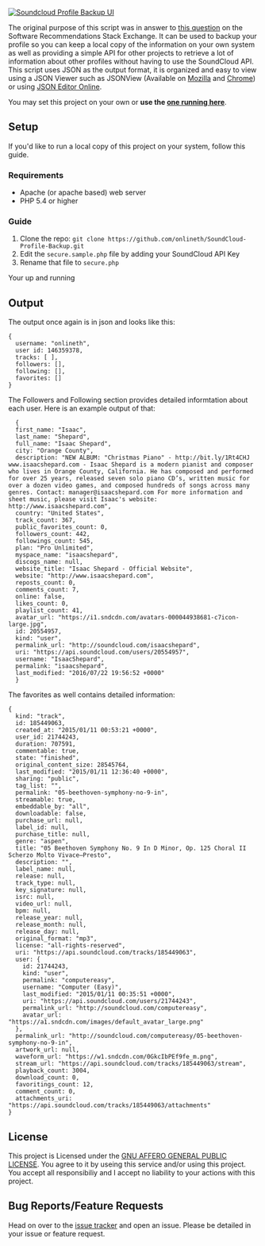 [![Soundcloud Profile Backup UI][1]](https://soundcloud.onlineth.com/)

The original purpose of this script was in answer to [this question](http://softwarerecs.stackexchange.com/a/27700/133) on the Software Recommendations Stack Exchange. It can be used to backup your profile so you can keep a local copy of the information on your own system as well as providing a simple API for other projects to retrieve a lot of information about other profiles without having to use the SoundCloud API. This script uses JSON as the output format, it is organized and easy to view using a JSON Viewer such as JSONView (Available on [Mozilla](https://addons.mozilla.org/en-us/firefox/addon/jsonview/) and [Chrome](https://chrome.google.com/webstore/detail/jsonview/chklaanhfefbnpoihckbnefhakgolnmc?hl=en)) or using [JSON Editor Online](http://www.jsoneditoronline.org/).

You may set this project on your own or **use the [one running here](https://soundcloud.onlineth.com/)**.

## Setup

If you'd like to run a local copy of this project on your system, follow this guide.

### Requirements

- Apache (or apache based) web server
- PHP 5.4 or higher

### Guide

1. Clone the repo: `git clone https://github.com/onlineth/SoundCloud-Profile-Backup.git`
2. Edit the `secure.sample.php` file by adding your SoundCloud API Key
3. Rename that file to `secure.php`

Your up and running

## Output

The output once again is in json and looks like this:

```
{
  username: "onlineth",
  user id: 146359378,
  tracks: [ ],
  followers: [],
  following: [],
  favorites: []
}
```

The Followers and Following section provides detailed informtation about each user. Here is an example output of that:

```
  {
  first_name: "Isaac",
  last_name: "Shepard",
  full_name: "Isaac Shepard",
  city: "Orange County",
  description: "NEW ALBUM: "Christmas Piano" - http://bit.ly/1Rt4CHJ www.isaacshepard.com - Isaac Shepard is a modern pianist and composer who lives in Orange County, California. He has composed and performed for over 25 years, released seven solo piano CD’s, written music for over a dozen video games, and composed hundreds of songs across many genres. Contact: manager@isaacshepard.com For more information and sheet music, please visit Isaac's website: http://www.isaacshepard.com",
  country: "United States",
  track_count: 367,
  public_favorites_count: 0,
  followers_count: 442,
  followings_count: 545,
  plan: "Pro Unlimited",
  myspace_name: "isaacshepard",
  discogs_name: null,
  website_title: "Isaac Shepard - Official Website",
  website: "http://www.isaacshepard.com",
  reposts_count: 0,
  comments_count: 7,
  online: false,
  likes_count: 0,
  playlist_count: 41,
  avatar_url: "https://i1.sndcdn.com/avatars-000044938681-c7icon-large.jpg",
  id: 20554957,
  kind: "user",
  permalink_url: "http://soundcloud.com/isaacshepard",
  uri: "https://api.soundcloud.com/users/20554957",
  username: "IsaacShepard",
  permalink: "isaacshepard",
  last_modified: "2016/07/22 19:56:52 +0000"
  }
```

The favorites as well contains detailed information:

```
{
  kind: "track",
  id: 185449063,
  created_at: "2015/01/11 00:53:21 +0000",
  user_id: 21744243,
  duration: 707591,
  commentable: true,
  state: "finished",
  original_content_size: 28545764,
  last_modified: "2015/01/11 12:36:40 +0000",
  sharing: "public",
  tag_list: "",
  permalink: "05-beethoven-symphony-no-9-in",
  streamable: true,
  embeddable_by: "all",
  downloadable: false,
  purchase_url: null,
  label_id: null,
  purchase_title: null,
  genre: "aspen",
  title: "05 Beethoven Symphony No. 9 In D Minor, Op. 125 Choral II Scherzo Molto Vivace–Presto",
  description: "",
  label_name: null,
  release: null,
  track_type: null,
  key_signature: null,
  isrc: null,
  video_url: null,
  bpm: null,
  release_year: null,
  release_month: null,
  release_day: null,
  original_format: "mp3",
  license: "all-rights-reserved",
  uri: "https://api.soundcloud.com/tracks/185449063",
  user: {
    id: 21744243,
    kind: "user",
    permalink: "computereasy",
    username: "Computer (Easy)",
    last_modified: "2015/01/11 00:35:51 +0000",
    uri: "https://api.soundcloud.com/users/21744243",
    permalink_url: "http://soundcloud.com/computereasy",
    avatar_url: "https://a1.sndcdn.com/images/default_avatar_large.png"
  },
  permalink_url: "http://soundcloud.com/computereasy/05-beethoven-symphony-no-9-in",
  artwork_url: null,
  waveform_url: "https://w1.sndcdn.com/0GkcIbPEf9fe_m.png",
  stream_url: "https://api.soundcloud.com/tracks/185449063/stream",
  playback_count: 3004,
  download_count: 0,
  favoritings_count: 12,
  comment_count: 0,
  attachments_uri: "https://api.soundcloud.com/tracks/185449063/attachments"
}
```

## License

This project is Licensed under the [GNU AFFERO GENERAL PUBLIC LICENSE](https://github.com/onlineth/SoundCloud-Profile-Backup/blob/master/LICENSE). You agree to it by useing this service and/or using this project. You accept all responsibiliy and I accept no liability to your actions with this project.

## Bug Reports/Feature Requests

Head on over to the [issue tracker](https://github.com/onlineth/SoundCloud-Profile-Backup/issues) and open an issue. Please be detailed in your issue or feature request.

  [1]: https://i.imgur.com/8GczFjr.png
